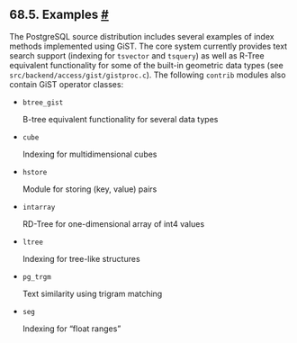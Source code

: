 ## 68.5. Examples [#](#GIST-EXAMPLES)

The PostgreSQL source distribution includes several examples of index methods implemented using GiST. The core system currently provides text search support (indexing for `tsvector` and `tsquery`) as well as R-Tree equivalent functionality for some of the built-in geometric data types (see `src/backend/access/gist/gistproc.c`). The following `contrib` modules also contain GiST operator classes:

* `btree_gist`

    B-tree equivalent functionality for several data types

* `cube`

    Indexing for multidimensional cubes

* `hstore`

    Module for storing (key, value) pairs

* `intarray`

    RD-Tree for one-dimensional array of int4 values

* `ltree`

    Indexing for tree-like structures

* `pg_trgm`

    Text similarity using trigram matching

* `seg`

    Indexing for “float ranges”